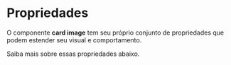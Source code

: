 # Propriedades

O componente **card image** tem seu próprio conjunto de propriedades que podem estender seu visual e comportamento. 

Saiba mais sobre essas propriedades abaixo.